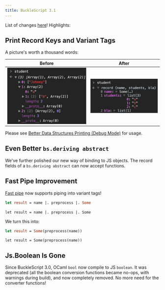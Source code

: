 ```yaml
---
title: BuckleScript 3.1
---
```


List of changes [here](https://github.com/BuckleScript/bucklescript/blob/master/Changes.md#310)! Highlights:

## Print Record Keys and Variant Tags

A picture's worth a thousand words:

<table>
  <thead> <tr><th>Before</th><th>After</th></tr> </thead>
  <tbody>
    <tr>
      <td>
        <img src="/img/debugger-before.png" alt="debugger before">
      </td>
      <td style="vertical-align: middle">
        <img src="/img/debugger-after.png" alt="debugger after">
      </td>
    </tr>
  </tbody>
</table>

Please see [Better Data Structures Printing (Debug Mode)](/docs/en/better-data-structures-printing-debug-mode.html) for usage.

## Even Better `bs.deriving abstract`

We've further polished our new way of binding to JS objects. The record fields of a `bs.deriving abstract` can now accept functions.

## Fast Pipe Improvement

[Fast pipe](/docs/en/fast-pipe.html) now supports piping into variant tags!

```ocaml
let result = name |. preprocess |. Some
```

```reason
let result = name |. preprocess |. Some
```

We turn this into:

```ocaml
let result = Some(preprocess(name))
```

```reason
let result = Some(preprocess(name))
```

## Js.Boolean Is Gone

Since BuckleScript 3.0, OCaml `bool` now compile to JS `boolean`. It was deprecated (all the boolean conversion functions became no-ops, with warnings during build), and now completely removed. No more need for the converter functions!
